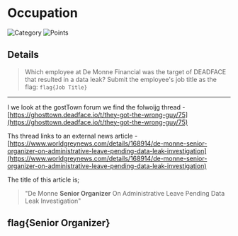 # Occupation 
![Category](http://img.shields.io/badge/Category-OSINT-orange?style=for-the-badge) ![Points](http://img.shields.io/badge/Points-20-brightgreen?style=for-the-badge)

## Details

> Which employee at De Monne Financial was the target of DEADFACE that resulted in a data leak? Submit the employee's job title as the flag: `flag{Job Title}`
---

I we look at the gostTown forum we find the folwoijg thread - [https://ghosttown.deadface.io/t/they-got-the-wrong-guy/75](https://ghosttown.deadface.io/t/they-got-the-wrong-guy/75)

Ths thread links to an external news article - [https://www.worldgreynews.com/details/168914/de-monne-senior-organizer-on-administrative-leave-pending-data-leak-investigation](https://www.worldgreynews.com/details/168914/de-monne-senior-organizer-on-administrative-leave-pending-data-leak-investigation)

The title of this article is;

> "De Monne **Senior Organizer** On Administrative Leave Pending Data Leak Investigation" 

## flag{Senior Organizer}

